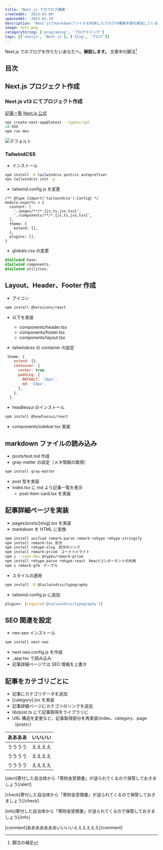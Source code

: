 ```yaml
---
title: 'Next.js でのブログ構築'
createdAt: '2023-01-09'
updatedAt: '2023-01-10'
description: 'Next.jsでmarkdownファイルを利用したブログの構築手順を解説しています。'
image: test.png
categoryString: ['programing', 'プログラミング']
tags: [['nextjs', 'Next.js'], ['blog', 'ブログ']]
---
```


Next.js でのブログを作りたいあなたへ。**解説します。**
文章中の脚注[^1]

## 目次

## Next.js プロジェクト作成

### Next.js v13 にてプロジェクト作成

[記事一覧](/)
[Next.js 公式](https://nextjs.org/docs/getting-started)

```bash
npx create-next-app@latest --typescript
cd XXX
npm run dev
```

![デフォルト](/test.png)

### TailwindCSS

- インストール

```bash
npm install -D tailwindcss postcss autoprefixer
npx tailwindcss init -p
```

- tailwind.config.js を変更

```js[class="line-numbers"]
/** @type {import('tailwindcss').Config} */
module.exports = {
  content: [
    './pages/**/*.{js,ts,jsx,tsx}',
    './components/**/*.{js,ts,jsx,tsx}',
  ],
  theme: {
    extend: {},
  },
  plugins: [],
}
```

- globals.css の変更

```css
@tailwind base;
@tailwind components;
@tailwind utilities;
```

## Layout、Header、Footer 作成

- アイコン

```bash
npm install @heroicons/react
```

- 以下を実装

  - components/header.tsx
  - components/footer.tsx
  - components/layout.tsx

- tailwindcss の container の設定

```js
 theme: {
    extend: {},
    container: {
      center: true,
      padding: {
        DEFAULT: '16px',
        md: '24px',
      },
    },
  },
```

- headlessui のインストール

```bash
npm install @headlessui/react
```

- components/sidebar.tsx 実装

## markdown ファイルの読み込み

- posts/test.md 作成
- gray-matter の設定（メタ情報の取得）

```bash
npm install gray-matter
```

- post 型を実装
- index.tsx に md より記事一覧を表示
  - post-item-card.tsx を実装

## 記事詳細ページを実装

- pages/posts/[slug].tsx を実装
- markdown を HTML に変換

```bash
npm install unified remark-parse remark-rehype rehype-stringify
npm install remark-toc 目次
npm install rehype-slug　目次のリンク
npm install remark-prism　コードハイライト
npm i --save-dev @types/remark-prism
npm install rehype-parse rehype-react　Reactコンポーネントの利用
npm i remark-gfm　テーブル
```

- スタイルの適用

```bash
npm install -D @tailwindcss/typography
```

- tailwind.config.js に追加

```js
plugins: [require('@tailwindcss/typography')]
```

## SEO 関連を設定

- nex-seo インストール

```bash
npm install next-seo
```

- next-seo.config.js を作成
- \_app.tsx で読み込み
- 記事詳細ページでは SEO 情報を上書き

## 記事をカテゴリごとに

- 記事にカテゴリデータを追加
- [category].tsx を実装
- 記事詳細ページにカテゴリのリンクを追加
- lib/post.ts にて記事取得をライブラリに
- URL 構造を変更など、記事取得部分を再実装(index、category、page（posts）)

| ああああ | いいいい |
| -------- | -------- |
| うううう | ええええ |
| うううう | ええええ |
| うううう | ええええ |

[alert]寄付した自治体から「寄附金受領書」が送られてくるので保管しておきましょう[/alert]

[check]寄付した自治体から「寄附金受領書」が送られてくるので保管しておきましょう[/check]

[info]寄付した自治体から「寄附金受領書」が送られてくるので保管しておきましょう[/info]

[comment]あああああああいいいいええええええ[/comment]

[^1]: 脚注の補足
